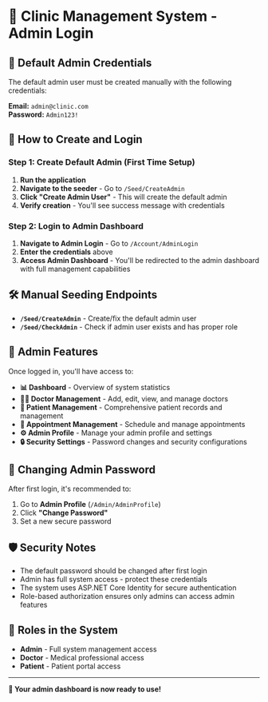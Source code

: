 # 🏥 Clinic Management System - Admin Login

## 🔐 Default Admin Credentials

The default admin user must be created manually with the following credentials:

**Email:** `admin@clinic.com`  
**Password:** `Admin123!`

## 🚀 How to Create and Login

### Step 1: Create Default Admin (First Time Setup)

1. **Run the application**
2. **Navigate to the seeder** - Go to `/Seed/CreateAdmin`
3. **Click "Create Admin User"** - This will create the default admin
4. **Verify creation** - You'll see success message with credentials

### Step 2: Login to Admin Dashboard

1. **Navigate to Admin Login** - Go to `/Account/AdminLogin`
2. **Enter the credentials** above
3. **Access Admin Dashboard** - You'll be redirected to the admin dashboard with full management capabilities

## 🛠️ Manual Seeding Endpoints

- **`/Seed/CreateAdmin`** - Create/fix the default admin user
- **`/Seed/CheckAdmin`** - Check if admin user exists and has proper role

## 🎯 Admin Features

Once logged in, you'll have access to:

- **📊 Dashboard** - Overview of system statistics
- **👨‍⚕️ Doctor Management** - Add, edit, view, and manage doctors
- **🏥 Patient Management** - Comprehensive patient records and management
- **📅 Appointment Management** - Schedule and manage appointments
- **⚙️ Admin Profile** - Manage your admin profile and settings
- **🔒 Security Settings** - Password changes and security configurations

## 🔑 Changing Admin Password

After first login, it's recommended to:

1. Go to **Admin Profile** (`/Admin/AdminProfile`)
2. Click **"Change Password"**
3. Set a new secure password

## 🛡️ Security Notes

- The default password should be changed after first login
- Admin has full system access - protect these credentials
- The system uses ASP.NET Core Identity for secure authentication
- Role-based authorization ensures only admins can access admin features

## 📝 Roles in the System

- **Admin** - Full system management access
- **Doctor** - Medical professional access
- **Patient** - Patient portal access

---

**🎉 Your admin dashboard is now ready to use!**
